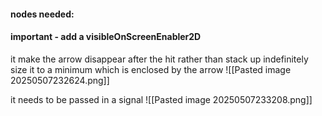 #### nodes needed:




#### important - add a visibleOnScreenEnabler2D
it make the arrow disappear after the hit rather than stack up indefinitely
size it to a minimum  which is enclosed by the arrow
![[Pasted image 20250507232624.png]]

it needs to be passed in a signal
![[Pasted image 20250507233208.png]]


